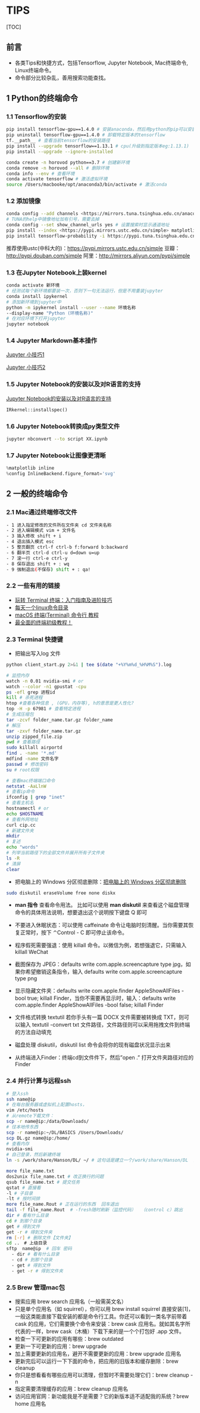 # **TIPS**

[TOC]

## 前言

- 各类Tips和快捷方式，包括Tensorflow, Jupyter Notebook, Mac终端命令, Linux终端命令。
- 命令部分比较杂乱，善用搜索功能查找。

## 1 Python的终端命令

### 1.1 Tensorflow的安装

```bash
pip install tensorflow-gpu==1.4.0 # 安装anaconda，然后用python的pip可以安装特定版本的tensorflow
pip uninstall tensorflow-gpu==1.4.0 # 卸载特定版本的tensorflow
tf.__path__ # 查看当前tensorflow的安装路径
pip install --upgrade tensorflow==1.13.1 # cpu(升级到指定版本eg:1.13.1) 
pip install --upgrade --ignore-installed

conda create -n horovod python==3.7 # 创建新环境
conda remove -n horovod --all # 删除环境
conda info --env # 查看环境
conda activate tensorflow # 激活虚拟环境
source /Users/macbooke/opt/anaconda3/bin/activate # 激活conda
```

### 1.2 添加镜像

```bash
conda config --add channels <https://mirrors.tuna.tsinghua.edu.cn/anaconda/pkgs/free/>
# TUNA的help中镜像地址加有引号，需要去掉
conda config --set show_channel_urls yes # 设置搜索时显示通道地址
pip install --index <https://pypi.mirrors.ustc.edu.cn/simple> matplotlib --default-timeout=1000
pip install tensorflow-probability -i https://pypi.tuna.tsinghua.edu.cn/simple/ --user
```

推荐使用ustc(中科大的)：<https://pypi.mirrors.ustc.edu.cn/simple>
豆瓣：<http://pypi.douban.com/simple>
阿里：<http://mirrors.aliyun.com/pypi/simple>

### 1.3 在Jupyter Notebook上装kernel

```bash
conda activate 新环境
# 经测试每个新环境都要装一次，否则下一句无法运行，但是不用重装jupyter
conda install ipykernel    
# 添加新环境到jupyter中
python -m ipykernel install --user --name 环境名称 
--display-name "Python (环境名称)"    
# 在对应环境下打开jupyter
jupyter notebook   
```

### 1.4 Jupyter Markdown基本操作

[Jupyter 小技巧1](https://www.jianshu.com/p/3115d2260ec2)

[Jupyter 小技巧2](https://blog.csdn.net/simple_the_best/article/details/52821136)

### 1.5 Jupyter Notebook的安装以及对R语言的支持

[Jupyter Notebook的安装以及对R语言的支持](https://www.jianshu.com/p/a66399b1c74d)
```py
IRkernel::installspec()
```

### 1.6 Jupyter Notebook转换成py类型文件

```sh
jupyter nbconvert --to script XX.ipynb
```

### 1.7 Jupyter Notebook让图像更清晰

```py
%matplotlib inline
%config InlineBackend.figure_format='svg'
```

## 2 一般的终端命令

### 2.1 Mac通过终端修改文件

```bash
- 1 进入指定修改的文件所在文件夹 cd 文件夹名称
- 2 进入编辑模式 vim + 文件名
- 3 插入修改 shift + i
- 4 退出插入模式 esc
- 5 整页翻页 ctrl-f ctrl-b f:forward b:backward
- 6 翻半页 ctrl-d ctrl-u d=down u=up
- 7 滚一行 ctrl-e ctrl-y
- 8 保存退出 shift + : wq
- 9 强制退出(不保存) shift + : qa!
```

### 2.2 一些有用的链接

- [玩转 Terminal 终端：入门指南及进阶技巧](https://sspai.com/post/45534)
- [每天一个linux命令目录](https://www.cnblogs.com/peida/archive/2012/12/05/2803591.html)
- [macOS 终端(Terminal) 命令行 教程](https://www.jianshu.com/p/a9bf79b1b134)
- [最全面的终端初级教程！](https://blog.csdn.net/yechaodechuntian/article/details/45242747)

### 2.3 Terminal 快捷键

- 把输出写入log 文件

```bash
python client_start.py 2>&1 | tee $(date "+%Y%m%d_%H%M%S").log
```

```sh
# 监控内存
watch -n 0.01 nvidia-smi # or 
watch --color -n1 gpustat -cpu
ps -efl grep 进程id 
kill # 杀死进程
htop #查看各种信息 , (GPU，内存等), h的意思是更人性化?
top -H -p 67981 # 查看特定进程
# 生成压缩包 
tar -zcvf folder_name.tar.gz folder_name
# 解压 
tar -zxvf folder_name.tar.gz
unzip zipped_file.zip
pwd # 查看路径
sudo killall airportd
find . -name '*.md'
mdfind -name 文件名字
passwd # 修改密码
su # root权限
```

```sh
# 查看mac终端端口命令 
netstat -AaLlnW
# 查看ip命令 
ifconfig | grep "inet"
# 查看主机名 
hostnamectl # or
echo $HOSTNAME
# 查看外网地址 
curl cip.cc
# 新建文件夹 
mkdir
# 复述
echo "words"
# 列举当前路径下的全部文件并展开所有子文件夹
ls -R
# 清屏
clear
```
  
- 把电脑上的 Windows 分区彻底删除：[把电脑上的 Windows 分区彻底删除](https://sspai.com/post/43699)

```sh
sudo diskutil eraseVolume free none diskx
```

- **man 指令**
查看命令用法。
比如可以使用 **man diskutil** 来查看这个磁盘管理命令的具体用法说明，想要退出这个说明按下键盘 Q 即可

- 不要进入休眠状态：可以使用 caffeinate 命令让电脑时刻清醒。当你需要其恢复正常时，按下 ⌃Control - C 即可停止该命令。
- 程序假死需要强退：使用 killall 命令。以微信为例，若想强退它，只需输入 killall WeChat
- 截图保存为 JPEG：defaults write com.apple.screencapture type jpg，如果你希望撤销这条指令，输入 defaults write com.apple.screencapture type png
- 显示隐藏文件夹：defaults write com.apple.finder AppleShowAllFiles -bool true; killall Finder，当你不需要再显示时，输入：defaults write com.apple.finder AppleShowAllFiles -bool false; killall Finder
- 文件格式转换 textutil 若你手头有一篇 DOCX 文件需要被转换成 TXT，则可以输入 textutil -convert txt 文件路径，文件路径则可以采用拖拽文件到终端的方法自动填充
- 磁盘处理 diskutil，diskutil list 命令会将你的现有磁盘状况显示出来
- 从终端进入Finder：终端cd到文件件下，然后”open .” 打开文件夹路径对应的Finder

### 2.4 并行计算与远程ssh

```sh
# 登入ssh   
ssh name@ip
# 在每台服务器或虚拟机上配置hosts，
vim /etc/hosts
# 从remote下载文件：
scp -r name@ip:/data/Downloads/
# 往本地传东西
scp -r name@ip:~/DL/BASICS /Users/Downloads/   
scp DL.gz name@ip:/home/
# 查看内存
nvidia-smi
# 自己登录，然后新建终端   
ln -s /work/share/Hanson/DL/ ~/ # 这句话是建立一个/work/share/Hanson/DL  到自己主目录的快捷方式的意思
```

```sh
more file_name.txt
dos2unix file_name.txt # 改正换行的问题
qsub file_name.txt # 提交任务
qstat # 直接看
-l # 子目录
-lt # 按时间排
more file_name.Rout # 正在运行的东西  回车退出
tail -f file_name.Rout  # -fresh随时刷新（监控代码）  （control c）跳出
dir # 看有什么目录
cd # 到那个目录
get # 得到文件
get -r # 得到文件夹
rm [-r] # 删除文件【文件夹】
cd ..　# 上级目录
sftp  name@ip  # 回车 密码
  - dir # 看有什么目录
  - cd # 到那个目录
  - get # 得到文件
  - get -r # 得到文件夹
```

### 2.5 Brew 管理mac包

- 搜索应用 brew search 应用名（一般需英文名）
- 只是单个应用名（如 squirrel），你可以用 brew install squirrel 直接安装[1]，一般这类能直接下载安装的都是命令行工具。你还可以看到一类名字前带着 cask 的应用，它们需要换个命令来安装：brew cask 应用名。就如其名字所代表的一样，brew cask（木桶）下载下来的是一个个打包好 .app 文件。
- 检查一下可更新的应用有哪些：brew outdated
- 更新一下可更新的应用：brew upgrade
- 加上需要更新的应用名，避开不需要更新的应用：brew upgrade 应用名
- 更新完后可以运行一下下面的命令，把应用的旧版本和缓存删除：brew cleanup
- 你只是想看看有哪些应用可以清理，但暂时不需要处理它们：brew cleanup -n
- 指定需要清理缓存的应用：brew cleanup 应用名
- 访问应用官网：新功能我是不是需要？它的新版本适不适配我的系统？brew home 应用名
